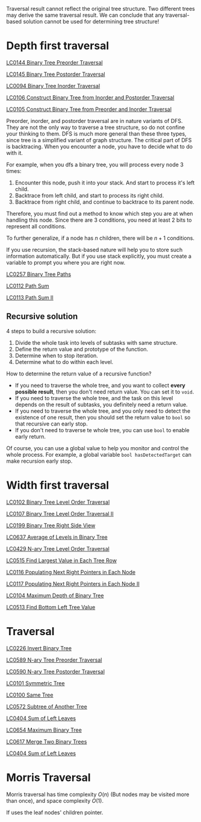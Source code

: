 Traversal result cannot reflect the original tree structure. Two different trees may derive the same traversal result. We can conclude that any traversal-based solution cannot be used for determining tree structure!

# Depth first traversal

[LC0144 Binary Tree Preorder Traversal](../Problems/LC/LC0144.md)

[LC0145 Binary Tree Postorder Traversal](../Problems/LC/LC0145.md)

[LC0094 Binary Tree Inorder Traversal](../Problems/LC/LC0094.md)

[LC0106 Construct Binary Tree from Inorder and Postorder Traversal](../Problems/LC/LC0106.md)

[LC0105 Construct Binary Tree from Preorder and Inorder Traversal](../Problems/LC/LC0105.md)

Preorder, inorder, and postorder traversal are in nature variants of DFS. They are not the only way to traverse a tree structure, so do not confine your thinking to them.
DFS is much more general than these three types, since tree is a simplified variant of graph structure.
The critical part of DFS is backtracing. When you encounter a node, you have to decide what to do with it.

For example, when you dfs a binary tree, you will process every node 3 times:

1. Encounter this node, push it into your stack. And start to process it's left child.
2. Backtrace from left child, and start to process its right child.
3. Backtrace from right child, and continue to backtrace to its parent node.

Therefore, you must find out a method to know which step you are at when handling this node. Since there are 3 conditions, you need at least 2 bits to represent all conditions.

To further generalize, if a node has $n$ children, there will be $n+1$ conditions. 

If you use recursion, the stack-based nature will help you to store such information automatically. But if you use stack explicitly, you  must create a variable to prompt you where you are right now.

[LC0257 Binary Tree Paths](../Problems/LC/LC0257.md)

[LC0112 Path Sum](../Problems/LC/LC0112.md)

[LC0113 Path Sum II](../Problems/LC/LC0113.md)

## Recursive solution

4 steps to build a recursive solution:

1. Divide the whole task into levels of subtasks with same structure.
2. Define the return value and prototype of the function.
3. Determine when to stop iteration.
4. Determine what to do within each level.

How to determine the return value of a recursive function?

- If you need to traverse the whole tree, and you want to collect **every possible result**, then you don't need return value. You can set it to `void`.
- If you need to traverse the whole tree, and the task on this level depends on the result of subtasks, you definitely need a return value.
- If you need to traverse the whole tree, and you only need to detect the existence of one result, then you should set the return value to `bool` so that recursive can early stop.
- If you don't need to traverse te whole tree, you can use `bool` to enable early return.

Of course, you can use a global value to help you monitor and control the whole process. For example, a global variable `bool hasDetectedTarget` can make recursion early stop.

# Width first traversal

[LC0102 Binary Tree Level Order Traversal](../Problems/LC/LC0102.md)

[LC0107 Binary Tree Level Order Traversal II](../Problems/LC/LC0107.md)

[LC0199 Binary Tree Right Side View](../Problems/LC/LC0199.md)

[LC0637 Average of Levels in Binary Tree](../Problems/LC/LC0637.md)

[LC0429 N-ary Tree Level Order Traversal](../Problems/LC/LC0429.md)

[LC0515 Find Largest Value in Each Tree Row](../Problems/LC/LC0515.md)

[LC0116 Populating Next Right Pointers in Each Node](../Problems/LC/LC0116.md)

[LC0117 Populating Next Right Pointers in Each Node II](../Problems/LC/LC0117.md)

[LC0104 Maximum Depth of Binary Tree](../Problems/LC/LC0104.md)

[LC0513 Find Bottom Left Tree Value](../Problems/LC/LC0513.md)

# Traversal

[LC0226 Invert Binary Tree](../Problems/LC/LC0226.md)

[LC0589 N-ary Tree Preorder Traversal](../Problems/LC/LC0589.md)

[LC0590 N-ary Tree Postorder Traversal](../Problems/LC/LC0590.md)

[LC0101 Symmetric Tree](../Problems/LC/LC0101.md)

[LC0100 Same Tree](../Problems/LC/LC0100.md)

[LC0572 Subtree of Another Tree](../Problems/LC/LC0572.md)

[LC0404 Sum of Left Leaves](../Problems/LC/LC0404.md)

[LC0654 Maximum Binary Tree](../Problems/LC/LC0654.md)

[LC0617 Merge Two Binary Trees](../Problems/LC/LC0617.md)

[LC0404 Sum of Left Leaves](../Problems/LC/LC0404.md)

# Morris Traversal

Morris traversal has time complexity $O(n)$ (But nodes may be visited more than once), and space complexity $O(1)$.

If uses the leaf nodes' children pointer.